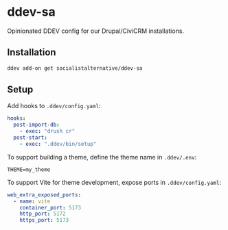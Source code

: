 # ddev-sa

Opinionated DDEV config for our Drupal/CiviCRM installations.

## Installation

```sh
ddev add-on get socialistalternative/ddev-sa
```

## Setup

Add hooks to `.ddev/config.yaml`:

```yaml
hooks:
  post-import-db:
    - exec: "drush cr"
  post-start:
    - exec: ".ddev/bin/setup"
```

To support building a theme, define the theme name in `.ddev/.env`:

```env
THEME=my_theme
```

To support Vite for theme development, expose ports in `.ddev/config.yaml`:

```yaml
web_extra_exposed_ports:
  - name: vite
    container_port: 5173
    http_port: 5172
    https_port: 5173
```
